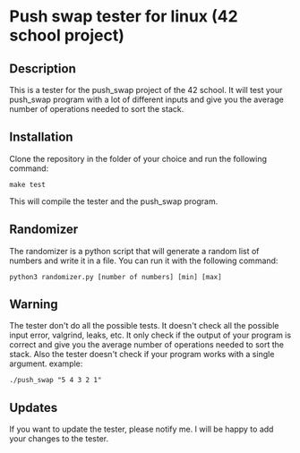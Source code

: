 # Push swap tester for linux (42 school project)

## Description
This is a tester for the push_swap project of the 42 school. It will test your push_swap program with a lot of different inputs and give you the average number of operations needed to sort the stack.

## Installation
Clone the repository in the folder of your choice and run the following command:
```
make test
```
This will compile the tester and the push_swap program.

## Randomizer
The randomizer is a python script that will generate a random list of numbers and write it in a file. You can run it with the following command:
```
python3 randomizer.py [number of numbers] [min] [max]
```
## Warning
The tester don't do all the possible tests. It doesn't check all the possible input error, valgrind, leaks, etc. It only check if the output of your program is correct and give you the average number of operations needed to sort the stack.
Also the tester doesn't check if your program works with a single argument.
example:
```
./push_swap "5 4 3 2 1"
```
## Updates
If you want to update the tester, please notify me. I will be happy to add your changes to the tester.
